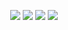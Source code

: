 <p align="center">
  <a href="https://www.python.org/" rel="nofollow"><img src="https://img.shields.io/badge/WAVES-1.0-red.svg" style="max-width:100%;"></a>
  <a href="https://www.python.org/" rel="nofollow"><img src="https://img.shields.io/badge/python-3.6%20%2B-green.svg" style="max-width:100%;"></a>
  <a href="https://www.python.org/" rel="nofollow"><img src="https://img.shields.io/badge/status-beta-brightgreen.svg" style="max-width:100%;"></a>
  <a href="https://www.python.org/" rel="nofollow"><img src="https://img.shields.io/badge/license-GPL-blue.svg" style="max-width:100%;"></a>
